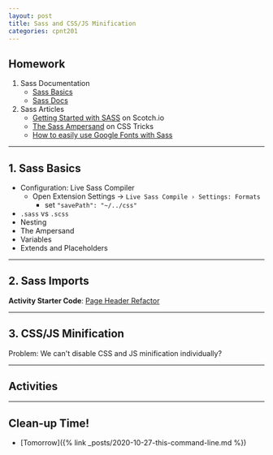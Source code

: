 ```yaml
---
layout: post
title: Sass and CSS/JS Minification
categories: cpnt201
---
```


## Homework
1. Sass Documentation
    - [Sass Basics](https://sass-lang.com/guide)
    - [Sass Docs](https://sass-lang.com/documentation)
2. Sass Articles
    - [Getting Started with SASS](https://scotch.io/tutorials/getting-started-with-sass) on Scotch.io
    - [The Sass Ampersand](https://css-tricks.com/the-sass-ampersand/) on CSS Tricks
    - [How to easily use Google Fonts with Sass](https://www.developerdrive.com/how-to-easily-use-google-fonts-with-sass/)

---

## 1. Sass Basics
- Configuration: Live Sass Compiler
  - Open Extension Settings -> `Live Sass Compile › Settings: Formats`
    - set `"savePath": "~/../css"`
- `.sass` vs `.scss`
- Nesting
- The Ampersand
- Variables
- Extends and Placeholders

---

## 2. Sass Imports

**Activity Starter Code**: [Page Header Refactor](https://github.com/sait-wbdv/sample-code/tree/master/frameworks/sass/page-header)

---

## 3. CSS/JS Minification
Problem: We can't disable CSS and JS minification individually?

---

## Activities

---

## Clean-up Time!
- [Tomorrow]({% link _posts/2020-10-27-this-command-line.md %})